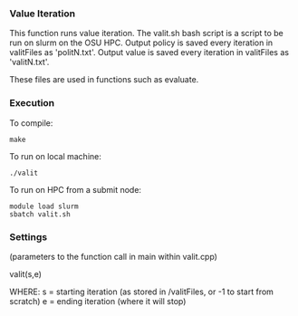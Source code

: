 ### Value Iteration
This function runs value iteration. The valit.sh bash script is a script to be run on slurm on the OSU HPC. 
Output policy is saved every iteration in valitFiles as 'politN.txt'.
Output value is saved every iteration in valitFiles as 'valitN.txt'.

These files are used in functions such as evaluate. 

### Execution
To compile: 

    make

To run on local machine:

    ./valit

To run on HPC from a submit node:

    module load slurm
    sbatch valit.sh

### Settings
(parameters to the function call in main within valit.cpp)

valit(s,e) 

WHERE:
s = starting iteration (as stored in /valitFiles, or -1 to start from scratch)
e = ending iteration (where it will stop)


